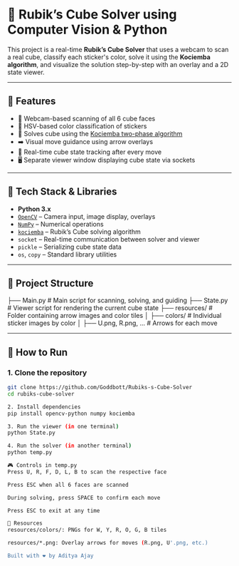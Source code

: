 # 🧊 Rubik’s Cube Solver using Computer Vision & Python

This project is a real-time **Rubik’s Cube Solver** that uses a webcam to scan a real cube, classify each sticker's color, solve it using the **Kociemba algorithm**, and visualize the solution step-by-step with an overlay and a 2D state viewer.

---

## 🎥 Features

- 🎥 Webcam-based scanning of all 6 cube faces
- 🌈 HSV-based color classification of stickers
- 🧠 Solves cube using the [Kociemba two-phase algorithm](https://github.com/hkociemba/RubiksCube-TwophaseSolver)
- ➡️ Visual move guidance using arrow overlays
- 🔁 Real-time cube state tracking after every move
- 🖥️ Separate viewer window displaying cube state via sockets

---

## 🧰 Tech Stack & Libraries

- **Python 3.x**
- [`OpenCV`](https://opencv.org/) – Camera input, image display, overlays
- [`NumPy`](https://numpy.org/) – Numerical operations
- [`kociemba`](https://pypi.org/project/kociemba/) – Rubik’s Cube solving algorithm
- `socket` – Real-time communication between solver and viewer
- `pickle` – Serializing cube state data
- `os`, `copy` – Standard library utilities

---

## 📁 Project Structure
├── Main.py # Main script for scanning, solving, and guiding
├── State.py # Viewer script for rendering the current cube state
├── resources/ # Folder containing arrow images and color tiles
│ ├── colors/ # Individual sticker images by color
│ ├── U.png, R.png, ... # Arrows for each move


---

## 🚀 How to Run

### 1. Clone the repository

```bash
git clone https://github.com/Goddbott/Rubiks-s-Cube-Solver
cd rubiks-cube-solver

2. Install dependencies
pip install opencv-python numpy kociemba

3. Run the viewer (in one terminal)
python State.py

4. Run the solver (in another terminal)
python temp.py

🎮 Controls in temp.py
Press U, R, F, D, L, B to scan the respective face

Press ESC when all 6 faces are scanned

During solving, press SPACE to confirm each move

Press ESC to exit at any time

📸 Resources
resources/colors/: PNGs for W, Y, R, O, G, B tiles

resources/*.png: Overlay arrows for moves (R.png, U'.png, etc.)

Built with ❤️ by Aditya Ajay

